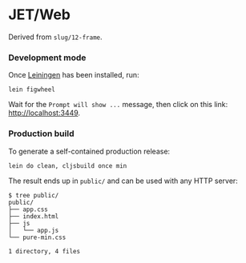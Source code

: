 # JET/Web

Derived from `slug/12-frame`.

### Development mode

Once [Leiningen](https://leiningen.org) has been installed, run:

```
lein figwheel
```

Wait for the `Prompt will show ...` message, then click on this link:
<http://localhost:3449>.

### Production build

To generate a self-contained production release:

```
lein do clean, cljsbuild once min
```

The result ends up in `public/` and can be used with any HTTP server:

```
$ tree public/
public/
├── app.css
├── index.html
├── js
│   └── app.js
└── pure-min.css

1 directory, 4 files
```
